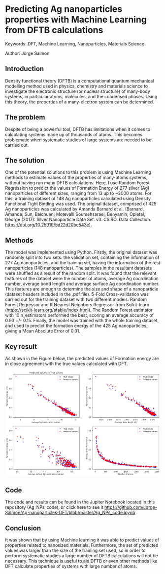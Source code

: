 # Predicting Ag nanoparticles properties with Machine Learning from DFTB calculations
Keywords: DFT, Machine Learning, Nanoparticles, Materials Science.

Author: Jorge Salmon


## Introduction

Density functional theory (DFTB) is a computational quantum mechanical modelling method used in physics, chemistry and materials science to investigate the electronic structure (or nuclear structure) of many-body systems, in particular atoms, molecules, and the condensed phases. Using this theory, the properties of a many-electron system can be determined. 

## The problem

Despite of being a powerful tool, DFTB has limitations when it comes to calculating systems made up of thousands of atoms. This becomes problematic when systematic studies of large systems are needed to be carried out.

## The solution

One of the potential solutions to this problem is using Machine Learning methods to estimate values of the properties of many-atoms systems, without having run many DFTB calculations. Here, I use Random Forest Regression to predict the values of Formation Energy of 277 silver (Ag) nanoparticles of different sizes, ranging from 13 up to ~3000 atoms. For this, a training dataset of 148 Ag nanoparticles calculated using Density Functional Tight Binding was used. The original dataset, comprised of 425 Ag nanoparticles was calculated by Amanda Barnard et al. (Barnard, Amanda; Sun, Baichuan; Motevalli Soumehsaraei, Benyamin; Opletal, George (2017): Silver Nanoparticle Data Set. v3. CSIRO. Data Collection. https://doi.org/10.25919/5d22d20bc543e).

## Methods

The model was implemented using Python. Firstly, the original dataset was randomly split into two sets: the validation set, containing the information of 277 Ag nanoparticles, and the training set, having the information of the rest nanoparticles (148 nanoparticles). The samples in the resultant datasets were shuffled as a result of the random split. It was found that the relevant features of the dataset were the number of atoms, average Ag coordination number, average bond length and average surface Ag coordination number. This features are enough to determine the size and shape of a nanoparticle (dataset headers included in the .pdf file). 5-Fold Cross-validation was carried out for the training dataset with two different models: Random Forest Regressor and K Nearest Neighbors Regressor from Scikit-learn (https://scikit-learn.org/stable/index.html). The Random Forest estimator with 10 n_estimators performed the best, scoring an average accuracy of 0.93 +/- 0.15. Finally, the model was trained with the whole training dataset, and used to predict the formation energy of the 425 Ag nanoparticles, giving a Mean Absolute Error of 0.01.

## Key result

As shown in the Figure below, the predicted values of Formation energy are in close agreement with the true values calculated with DFT.

![Predicted and true values of Formation energy.](pred.png)

## Code

The code and results can be found in the Jupiter Notebook located in this repository (Ag_NPs_code), or click here to see it https://github.com/Jorge-Salmon/Ag-nanoparticles-DFT/blob/master/Ag_NPs_code.ipynb

## Conclusion

It was shown that by using Machine learning it was able to predict values of properties related to nanosized materials. Furthermore, the set of predicted values was larger than the size of the training set used, so in order to perform systematic studies a large number of DFTB calculations will not be necessary. This technique is useful to aid DFTB or even other methods like DFT calculate properties of systems with large number of atoms. 


